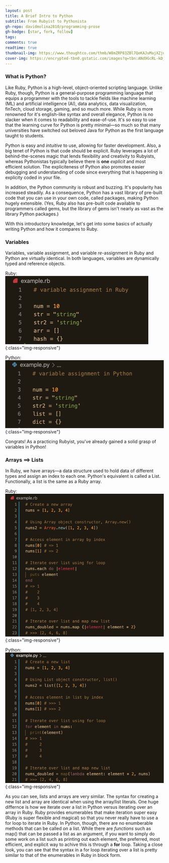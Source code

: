 ```yaml
---
layout: post
title: A Brief Intro to Python
subtitle: From Rubyist to Pythonista
gh-repo: davidmolina2810/programming-prose
gh-badge: [star, fork, follow]
tags: 
comments: true
readtime: true
thumbnail-img: https://www.thoughtco.com/thmb/W8mZRP83ZBl7QeKAJuMajXZjux0=/768x0/filters:no_upscale():max_bytes(150000):strip_icc()/2000px-Python.svg-56a7b0bc5f9b58b7d0ecea1f.jpg
cover-img: https://encrypted-tbn0.gstatic.com/images?q=tbn:ANd9GcRL-kD_yWTV4ew93dpOKBkcjtyXBTx1NmxzBQ&usqp=CAU
---
```


### What is Python? 

Like Ruby, Python is a high-level, object-oriented scripting language. Unlike Ruby, though, Python is a general-purpose programming language that equips a programmer with the tools to tackle fields like machine learning (ML) and artificial intelligence (AI), data analytics, data visualization, finTech, cloud storage, gaming, and so much more. While Ruby is more renowned for it's english-like syntax and overall elegance, Python is no slacker when it comes to readability and ease-of-use. It's so easy to use that the learning curve for Python is pretty minimal&mdash;so much so that many universities have switched out beloved Java for Python as the first language taught to students. 

Python is easy and _intuitive_ to use, allowing for faster development. Also, a big tenet of Python is that code should be explicit. Ruby leverages a lot of behind-the-scenes magic that lends flexibility and creativity to Rubyists, whereas Pythonistas typically believe there is **one** _explicit_ and most efficient solution. The expliciteness of Python also promotes easier debugging and understanding of code since everything that is happening is explicity coded in your file. 

In addition, the Python community is robust and buzzing. It's popularity has increased steadily. As a consequence, Python has a vast library of pre-built code that you can use in your own code, called packages, making Python hugely extensible. (Yes, Ruby also has pre-built code available to programmers called gems, but the library of gems isn't nearly as vast as the library Python packages.)

With this introductory knowledge, let's get into some basics of actually writing Python and how it compares to Ruby. 

### Variables 

Variables, variable assignment, and variable _re_-assignment in Ruby and Python are virtually identical. In both languages, variables are dynamically typed and reference objects. 

Ruby:    
![Variable Assignment Ruby](../assets/img/ruby-variable-assignment.png){:class="img-responsive"}  

Python:    
![Variable Assignment Python](../assets/img/python-variable-assignment.png){:class="img-responsive"}  

Congrats! As a practicing Rubyist, you've already gained a solid grasp of variables in Python!

### Arrays ==> Lists

In Ruby, we have arrays&mdash;a data structure used to hold data of different types and assign an index to each one. Python's equivalent is called a List. Functionally, a list is the same as a Ruby array. 

Ruby:  
![Arrays in Ruby](../assets/img/ruby-array.png){:class="img-responsive"}  

Python:  
![Lists in Python](../assets/img/python-list.png){:class="img-responsive"}  

As you can see, lists and arrays are very similar. The syntax for creating a new list and array are identical when using the array/list literals. One huge differnce is how we iterate over a list in Python versus iterating over an array in Ruby. Ruby provides enumerables that make iteration super easy (Ruby is super flexible and magical) so that you never really have to use a for loop to iterate in Ruby. In Python, though, there are no enumberable methods that can be called _on_ a list. While there are _functions_ such as map() that can be passed a list as an argument, if you want to simply do some work on a list such as printing out each element, the preferred, most efficient, and explicit way to achive this is through a **for** loop. Taking a close look, you can see that the syntax in a for loop iterating over a list is pretty similar to that of the enumerables in Ruby in block form.  



